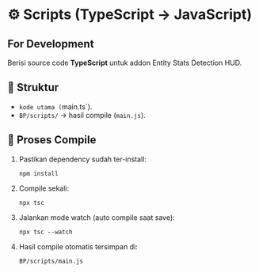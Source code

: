 # ⚙️ Scripts (TypeScript → JavaScript)
## For Development

Berisi source code **TypeScript** untuk addon Entity Stats Detection HUD.

## 📂 Struktur
- `kode utama (`main.ts`).
- `BP/scripts/` → hasil compile (`main.js`).

## 🔄 Proses Compile
1. Pastikan dependency sudah ter-install:
   ```node
   npm install

2. Compile sekali:
   ```node   
   npx tsc

3. Jalankan mode watch (auto compile saat save):
   ```node
   npx tsc --watch

4. Hasil compile otomatis tersimpan di:
   ```node
   BP/scripts/main.js
